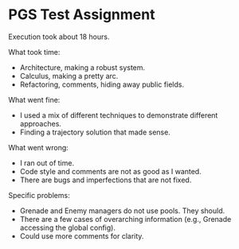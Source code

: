 # PGS Test Assignment

Execution took about 18 hours.

What took time:
* Architecture, making a robust system.
* Calculus, making a pretty arc.
* Refactoring, comments, hiding away public fields.

What went fine:
* I used a mix of different techniques to demonstrate different approaches.
* Finding a trajectory solution that made sense.

What went wrong:
* I ran out of time.
* Code style and comments are not as good as I wanted.
* There are bugs and imperfections that are not fixed.

Specific problems:
* Grenade and Enemy managers do not use pools. They should.
* There are a few cases of overarching information (e.g., Grenade accessing the global config).
* Could use more comments for clarity.
